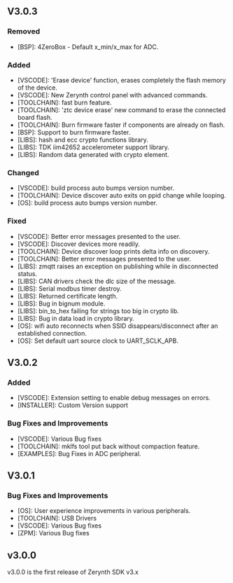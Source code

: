 ## V3.0.3
### Removed
- [BSP]: 4ZeroBox - Default x_min/x_max for ADC.

### Added
- [VSCODE]: 'Erase device' function, erases completely the flash memory of the device.
- [VSCODE]: New Zerynth control panel with advanced commands.
- [TOOLCHAIN]: fast burn feature.
- [TOOLCHAIN]: 'ztc device erase' new command to erase the connected board flash.
- [TOOLCHAIN]: Burn firmware faster if components are already on flash.
- [BSP]: Support to burn firmware faster.
- [LIBS]: hash and ecc crypto functions library.
- [LIBS]: TDK iim42652 accelerometer support library.
- [LIBS]: Random data generated with crypto element.

### Changed
- [VSCODE]: build process auto bumps version number.
- [TOOLCHAIN]: Device discover auto exits on ppid change while looping.
- [OS]: build process auto bumps version number.

### Fixed
- [VSCODE]: Better error messages presented to the user.
- [VSCODE]: Discover devices more readily.
- [TOOLCHAIN]: Device discover loop prints delta info on discovery.
- [TOOLCHAIN]: Better error messages presented to the user.
- [LIBS]: zmqtt raises an exception on publishing while in disconnected status.
- [LIBS]: CAN drivers check the dlc size of the message.
- [LIBS]: Serial modbus timer destroy.
- [LIBS]: Returned certificate length.
- [LIBS]: Bug in bignum module.
- [LIBS]: bin_to_hex failing for strings too big in crypto lib.
- [LIBS]: Bug in data load in crypto library.
- [OS]: wifi auto reconnects when SSID disappears/disconnect after an established connection.
- [OS]: Set default uart source clock to UART_SCLK_APB.


## V3.0.2
### Added
- [VSCODE]: Extension setting to enable debug messages on errors.
- [INSTALLER]: Custom Version support

### Bug Fixes and Improvements
- [VSCODE]: Various Bug fixes
- [TOOLCHAIN]: mklfs tool put back without compaction feature.
- [EXAMPLES]: Bug Fixes in ADC peripheral.

## V3.0.1
### Bug Fixes and Improvements
- [OS]: User experience improvements in various peripherals.
- [TOOLCHAIN]: USB Drivers
- [VSCODE]: Various Bug fixes
- [ZPM]: Various Bug fixes


## v3.0.0


v3.0.0 is the first release of Zerynth SDK v3.x

